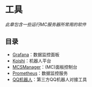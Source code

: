 # 工具
_此章包含一些运行MC服务器所常用的软件_
## 目录
- [Grafana](./工具/Grafana.md)：数据监控面板
- [Koishi](./工具/Koishi.md)：机器人平台
- [MCSManager](./工具/MCSManager.md)：(MC)面板控制台
- [Prometheus](./工具/Prometheus.md)：数据监控服务
- [QQ机器人](./工具/QQ机器人.md)：第三方QQ机器人对接工具
